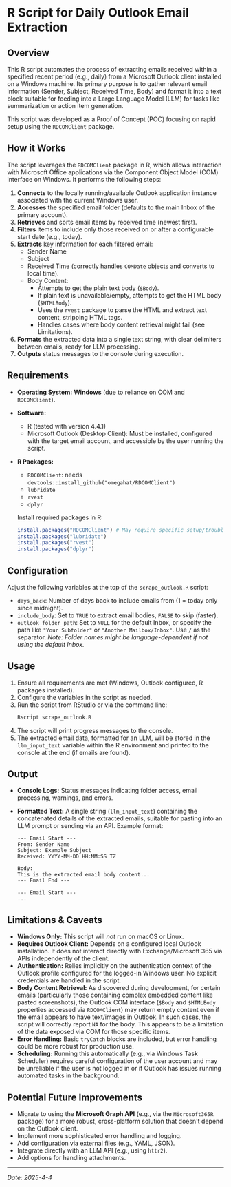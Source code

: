 # R Script for Daily Outlook Email Extraction

## Overview

This R script automates the process of extracting emails received within a specified recent period (e.g., daily) from a Microsoft Outlook client installed on a Windows machine. Its primary purpose is to gather relevant email information (Sender, Subject, Received Time, Body) and format it into a text block suitable for feeding into a Large Language Model (LLM) for tasks like summarization or action item generation.

This script was developed as a Proof of Concept (POC) focusing on rapid setup using the `RDCOMClient` package.

## How it Works

The script leverages the `RDCOMClient` package in R, which allows interaction with Microsoft Office applications via the Component Object Model (COM) interface on Windows. It performs the following steps:

1.  **Connects** to the locally running/available Outlook application instance associated with the current Windows user.
2.  **Accesses** the specified email folder (defaults to the main Inbox of the primary account).
3.  **Retrieves** and sorts email items by received time (newest first).
4.  **Filters** items to include only those received on or after a configurable start date (e.g., today).
5.  **Extracts** key information for each filtered email:
    *   Sender Name
    *   Subject
    *   Received Time (correctly handles `COMDate` objects and converts to local time).
    *   Body Content:
        *   Attempts to get the plain text body (`$Body`).
        *   If plain text is unavailable/empty, attempts to get the HTML body (`$HTMLBody`).
        *   Uses the `rvest` package to parse the HTML and extract text content, stripping HTML tags.
        *   Handles cases where body content retrieval might fail (see Limitations).
6.  **Formats** the extracted data into a single text string, with clear delimiters between emails, ready for LLM processing.
7.  **Outputs** status messages to the console during execution.

## Requirements

*   **Operating System:** **Windows** (due to reliance on COM and `RDCOMClient`).
*   **Software:**
    *   R (tested with version 4.4.1)
    *   Microsoft Outlook (Desktop Client): Must be installed, configured with the target email account, and accessible by the user running the script.
*   **R Packages:**
    *   `RDCOMClient`: needs `devtools::install_github("omegahat/RDCOMClient")`
    *   `lubridate`
    *   `rvest`
    *   `dplyr`

    Install required packages in R:
    ```R
    install.packages("RDCOMClient") # May require specific setup/troubleshooting
    install.packages("lubridate")
    install.packages("rvest")
    install.packages("dplyr")
    ```

## Configuration

Adjust the following variables at the top of the `scrape_outlook.R` script:

*   `days_back`: Number of days back to include emails from (1 = today only since midnight).
*   `include_body`: Set to `TRUE` to extract email bodies, `FALSE` to skip (faster).
*   `outlook_folder_path`: Set to `NULL` for the default Inbox, or specify the path like `"Your Subfolder"` or `"Another Mailbox/Inbox"`. Use `/` as the separator. *Note: Folder names might be language-dependent if not using the default Inbox.*

## Usage

1.  Ensure all requirements are met (Windows, Outlook configured, R packages installed).
2.  Configure the variables in the script as needed.
3.  Run the script from RStudio or via the command line:
    ```bash
    Rscript scrape_outlook.R
    ```
4.  The script will print progress messages to the console.
5.  The extracted email data, formatted for an LLM, will be stored in the `llm_input_text` variable within the R environment and printed to the console at the end (if emails are found).

## Output

*   **Console Logs:** Status messages indicating folder access, email processing, warnings, and errors.
*   **Formatted Text:** A single string (`llm_input_text`) containing the concatenated details of the extracted emails, suitable for pasting into an LLM prompt or sending via an API. Example format:

    ```
    --- Email Start ---
    From: Sender Name
    Subject: Example Subject
    Received: YYYY-MM-DD HH:MM:SS TZ

    Body:
    This is the extracted email body content...
    --- Email End ---

    --- Email Start ---
    ...
    ```

## Limitations & Caveats

*   **Windows Only:** This script will *not* run on macOS or Linux.
*   **Requires Outlook Client:** Depends on a configured local Outlook installation. It does not interact directly with Exchange/Microsoft 365 via APIs independently of the client.
*   **Authentication:** Relies implicitly on the authentication context of the Outlook profile configured for the logged-in Windows user. No explicit credentials are handled in the script.
*   **Body Content Retrieval:** As discovered during development, for certain emails (particularly those containing complex embedded content like pasted screenshots), the Outlook COM interface (`$Body` and `$HTMLBody` properties accessed via `RDCOMClient`) may return empty content even if the email appears to have text/images in Outlook. In such cases, the script will correctly report `NA` for the body. This appears to be a limitation of the data exposed via COM for those specific items.
*   **Error Handling:** Basic `tryCatch` blocks are included, but error handling could be more robust for production use.
*   **Scheduling:** Running this automatically (e.g., via Windows Task Scheduler) requires careful configuration of the user account and may be unreliable if the user is not logged in or if Outlook has issues running automated tasks in the background.

## Potential Future Improvements

*   Migrate to using the **Microsoft Graph API** (e.g., via the `Microsoft365R` package) for a more robust, cross-platform solution that doesn't depend on the Outlook client.
*   Implement more sophisticated error handling and logging.
*   Add configuration via external files (e.g., YAML, JSON).
*   Integrate directly with an LLM API (e.g., using `httr2`).
*   Add options for handling attachments.

---

*Date: 2025-4-4*